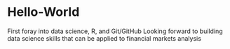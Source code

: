# Hello-World
First foray into data science, R, and Git/GitHub
Looking forward to building data science skills that can be applied to financial markets analysis
